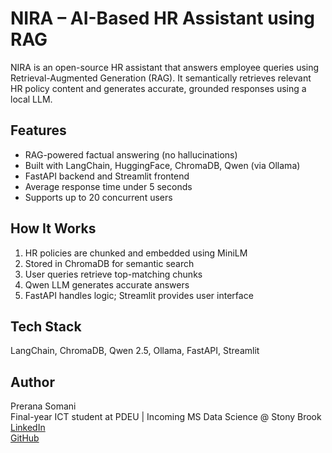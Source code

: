 # NIRA – AI-Based HR Assistant using RAG

NIRA is an open-source HR assistant that answers employee queries using Retrieval-Augmented Generation (RAG). It semantically retrieves relevant HR policy content and generates accurate, grounded responses using a local LLM.

## Features

- RAG-powered factual answering (no hallucinations)  
- Built with LangChain, HuggingFace, ChromaDB, Qwen (via Ollama)  
- FastAPI backend and Streamlit frontend  
- Average response time under 5 seconds  
- Supports up to 20 concurrent users  

## How It Works

1. HR policies are chunked and embedded using MiniLM  
2. Stored in ChromaDB for semantic search  
3. User queries retrieve top-matching chunks  
4. Qwen LLM generates accurate answers  
5. FastAPI handles logic; Streamlit provides user interface  

## Tech Stack

LangChain, ChromaDB, Qwen 2.5, Ollama, FastAPI, Streamlit

## Author

Prerana Somani  
Final-year ICT student at PDEU | Incoming MS Data Science @ Stony Brook  
[LinkedIn](https://www.linkedin.com/in/your-profile)  
[GitHub](https://github.com/your-username)

